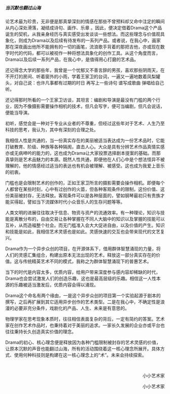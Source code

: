 ##### 当沉默也翻过山海

论艺术最为珍贵，无非便是那真挚深刻的情感在那些不曾预料却又命中注定的瞬间从内心深处滑落，凝结成诗句、画作、乐章 。因此，便决定借着Drama这个产品诞生的契机，从我亲身经历与真实感受出发谈谈一些想法。而这些理念与价值观具象化，则成为Drama以及后续有待发布的一系列产品。或者说，在我心中，画家那在深夜画出他所不能拥有的一切的画笔，流浪歌手背着的那把吉他，亦或现在数字时代的代码，都可以被视作一种将想法具象化的创作工具。从这个角度而言，Drama以及后续一系列产品，在我心中，是值得用心打磨的艺术品。

还记得念大学的那些年，我曾是一个忧郁又不善言辞的男孩，喜欢那些阴雨天，在不开灯的房间、听着窗外的小雨，学着王家卫的台词，一遍又一遍地数着凤梨罐头，对自己说：也许凡事都有过期的时日 再写上一些诗句 谱写成歌曲 弹唱给自己听。

还记得那时所看的一个王家卫访谈，其坦言：编剧和导演是最没有门槛的两个行业，因为不像摄影需要操作相机的技术，但凡会写字，便可当编剧，但凡会说话，便能当导演。

初听，感觉会是一种对于专业从业者的不尊重，但经过这些年对于艺术、人生乃至科技的思考，我认为，其中有深刻的合理之处。

我相信人性是共通的，当一份真实存在的美丽被适当表达成为一份艺术品时，它能打破教育、阶级、种族等各种隔阂，直击人心。大众是具有分辨艺术作品真情实感亦或无病呻吟的能力的，这也成为Drama让大家投票选择剧本提案的基础。而那真挚则是艺术品魅力的本源。既然人性共通，即便他在人们心中是个想法怪异不被理解的，他的情感经过适当的表达也有机会被理解、被感受。这也成为我爱上音乐的初衷。

门槛也是会限制艺术的创作的，正如王家卫所言的摄影需要会操作相机。即便每个人都曾在某些时刻，心中有过创作的火苗，但各种客观条件的限制，这份价值、这份美丽被封存，无法释放。客观条件可以是各种层面的，譬如钢琴最初只有贵族才能买得起，譬如当下流媒体时代小众音乐人的生存问题等等。

人类文明的进展往往取决于信息、物资与资产的流通效率。有一种理论，知识与技能是离散分布的，自由交易让各种掌握在不同人大脑中的知识以及掌握的技能可以互补，从而造福整个社会。而无门槛准入会大大促进自由，以及价值的产生。知识和技能是如此，我相信艺术灵感也是如此。灵感快速的交互也会带来现代的文艺复兴。

Drama作为一个异步众创的项目，在开源体系下，借用群体智慧涌现的力量，将人们的灵感汇集组合，构建出原本无法出现的艺术，释放这一部分真实存在的价值。这与传统精英艺术不同的模式，我称之为群体智慧涌现下的普惠艺术。

当下的时代是内容太多，优质内容，给用户带来深度参与感内容却稀缺的时代，Drama也会尝试激发人们的创造乐趣，这也是最高层级的乐趣。相信这一人性本源的乐趣被适当激发后，优质内容会得以涌现。

Drama这个命名有两个缘由，一是这个异步众创的项目第一个实验起源于剧本的撰写，之后再扩展到其它适用异步创作的艺术类型。二是在我心中，不确定性是浪漫的必要非充分条件，戏剧化的产品、人生、未来是有意思的。

物理学家在思考现象本质时，往往相信表面复杂的背后，一定有简约的答案。艺术家在创作艺术作品时，也秉持着对于美丽的追求。一家长久发展的企业亦或平台也往往秉持长久创造真实价值的理念。

Drama的初心、核心理念便是释放因为各种门槛限制被封存的艺术灵感的价值，让原本沉默的声音也能翻过山海，所有的活动围绕着这一核心理念所展开。具体方式、使用何种科技则是构建在这一核心理念上的“术”。未来会持续探索。

​																																						<p align="right">小小艺术家</p>
<p align="right">小小艺术家</p>																																																											                                     																																																											

